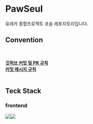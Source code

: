 # PawSeul
유레카 종합프로젝트 포슬 레포지토리입니다.


## Convention 
<br/>

**[깃허브 커밋 및 PR 규칙](https://checkered-muscari-213.notion.site/PR-1277ff729a2f80528190d4844f2eb839?pvs=4)**
<br/>
**[커밋 메시지 규칙](https://checkered-muscari-213.notion.site/Convention-1217ff729a2f81c68031ea0b91dcecee?pvs=4)** 
<br/>
<br/>

## Teck Stack
### frontend
<img src="https://img.shields.io/badge/react-61DAFB?style=for-the-badge&logo=react&logoColor=black"><img src="https://img.shields.io/badge/typescript-3178C6?style=for-the-badge&logo=typescript&logoColor=white">
